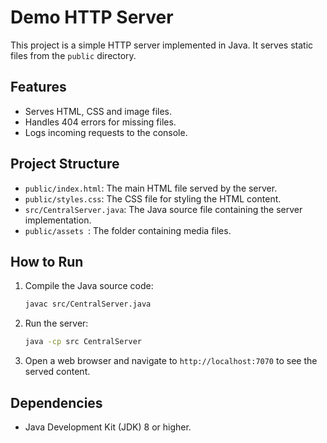 # Demo HTTP Server

This project is a simple HTTP server implemented in Java. It serves static files from the `public` directory.

## Features

- Serves HTML, CSS and image files.
- Handles 404 errors for missing files.
- Logs incoming requests to the console.

## Project Structure

- `public/index.html`: The main HTML file served by the server.
- `public/styles.css`: The CSS file for styling the HTML content.
- `src/CentralServer.java`: The Java source file containing the server implementation.
- `public/assets `: The folder containing media files.  
## How to Run

1. Compile the Java source code:
    ```sh
    javac src/CentralServer.java
    ```

2. Run the server:
    ```sh
    java -cp src CentralServer
    ```

3. Open a web browser and navigate to `http://localhost:7070` to see the served content.

## Dependencies

- Java Development Kit (JDK) 8 or higher.
